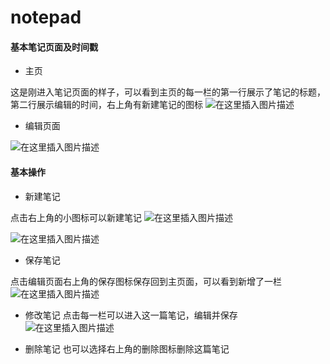 # notepad
#### 基本笔记页面及时间戳

 - 主页

这是刚进入笔记页面的样子，可以看到主页的每一栏的第一行展示了笔记的标题，第二行展示编辑的时间，右上角有新建笔记的图标
![在这里插入图片描述](https://img-blog.csdnimg.cn/20210524094829615.png?x-oss-process=image/watermark,type_ZmFuZ3poZW5naGVpdGk,shadow_10,text_aHR0cHM6Ly9ibG9nLmNzZG4ubmV0L3dlaXhpbl80OTc2OTA2NQ==,size_16,color_FFFFFF,t_70)

 - 编辑页面

![在这里插入图片描述](https://img-blog.csdnimg.cn/20210524095048342.png?x-oss-process=image/watermark,type_ZmFuZ3poZW5naGVpdGk,shadow_10,text_aHR0cHM6Ly9ibG9nLmNzZG4ubmV0L3dlaXhpbl80OTc2OTA2NQ==,size_16,color_FFFFFF,t_70)
#### 基本操作

 - 新建笔记

点击右上角的小图标可以新建笔记
![在这里插入图片描述](https://img-blog.csdnimg.cn/20210524100020520.png?x-oss-process=image/watermark,type_ZmFuZ3poZW5naGVpdGk,shadow_10,text_aHR0cHM6Ly9ibG9nLmNzZG4ubmV0L3dlaXhpbl80OTc2OTA2NQ==,size_16,color_FFFFFF,t_70)

![在这里插入图片描述](https://img-blog.csdnimg.cn/20210524095048342.png?x-oss-process=image/watermark,type_ZmFuZ3poZW5naGVpdGk,shadow_10,text_aHR0cHM6Ly9ibG9nLmNzZG4ubmV0L3dlaXhpbl80OTc2OTA2NQ==,size_16,color_FFFFFF,t_70)
 - 保存笔记

点击编辑页面右上角的保存图标保存回到主页面，可以看到新增了一栏
![在这里插入图片描述](https://img-blog.csdnimg.cn/20210524095127240.png?x-oss-process=image/watermark,type_ZmFuZ3poZW5naGVpdGk,shadow_10,text_aHR0cHM6Ly9ibG9nLmNzZG4ubmV0L3dlaXhpbl80OTc2OTA2NQ==,size_16,color_FFFFFF,t_70)

 - 修改笔记
点击每一栏可以进入这一篇笔记，编辑并保存
![在这里插入图片描述](https://img-blog.csdnimg.cn/20210524095324138.png?x-oss-process=image/watermark,type_ZmFuZ3poZW5naGVpdGk,shadow_10,text_aHR0cHM6Ly9ibG9nLmNzZG4ubmV0L3dlaXhpbl80OTc2OTA2NQ==,size_16,color_FFFFFF,t_70)

- 删除笔记
也可以选择右上角的删除图标删除这篇笔记
